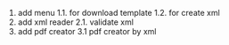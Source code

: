 1. add menu
1.1. for download template
1.2. for create xml
2. add xml reader
2.1. validate xml
3. add pdf creator
3.1 pdf creator by xml